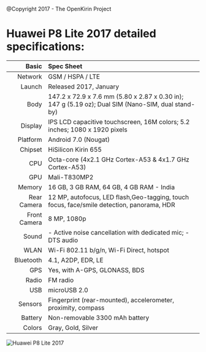 @Copyright 2017 - The OpenKirin Project

Huawei P8 Lite 2017 detailed specifications:
============================================

Basic         |Spec Sheet
-------------:|:-------------------------------------------------------------------------------------------------------------------------------------------------------
Network	      | GSM / HSPA / LTE
Launch	      |Released 2017, January
Body	      |147.2 x 72.9 x 7.6 mm (5.80 x 2.87 x 0.30 in); 147 g (5.19 oz); Dual SIM (Nano-SIM, dual stand-by)
Display	      |IPS LCD capacitive touchscreen, 16M colors; 5.2 inches; 1080 x 1920 pixels
Platform      |Android 7.0 (Nougat)
Chipset	      |HiSilicon Kirin 655
CPU	      |Octa-core (4x2.1 GHz Cortex-A53 & 4x1.7 GHz Cortex-A53)
GPU	      |Mali-T830MP2
Memory	      |16 GB, 3 GB RAM, 64 GB, 4 GB RAM - India
Rear Camera   |12 MP, autofocus, LED flash,Geo-tagging, touch focus, face/smile detection, panorama, HDR
Front Camera  |8 MP, 1080p
Sound	      |- Active noise cancellation with dedicated mic; - DTS audio
WLAN	      |Wi-Fi 802.11 b/g/n, Wi-Fi Direct, hotspot
Bluetooth     |4.1, A2DP, EDR, LE
GPS	      |Yes, with A-GPS, GLONASS, BDS
Radio	      |FM radio
USB	      |microUSB 2.0
Sensors	      |Fingerprint (rear-mounted), accelerometer, proximity, compass
Battery	      |Non-removable 3300 mAh battery
Colors 	      |Gray, Gold, Silver


![Huawei P8 Lite 2017](http://cdn2.gsmarena.com/vv/pics/huawei/huawei-p8-lite-2017-1.jpg "Huawei P8 Lite 2017")



